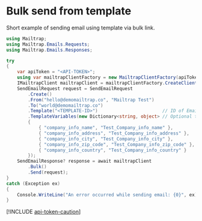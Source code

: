 ﻿---
uid: snippets.bulk-send-template-email
---

# Bulk send from template
Short example of sending email using template via bulk link.

```csharp
using Mailtrap;
using Mailtrap.Emails.Requests;
using Mailtrap.Emails.Responses;

try
{
    var apiToken = "<API-TOKEN>";
    using var mailtrapClientFactory = new MailtrapClientFactory(apiToken);
    IMailtrapClient mailtrapClient = mailtrapClientFactory.CreateClient();
    SendEmailRequest request = SendEmailRequest
        .Create()
        .From("hello@demomailtrap.co", "Mailtrap Test")
        .To("world@demomailtrap.co")
        .Template("<TEMPLATE-ID>")                        // ID of Email template
        .TemplateVariables(new Dictionary<string, object> // Optional template parameters
        {
            { "company_info_name", "Test_Company_info_name" },
            { "company_info_address", "Test_Company_info_address" },
            { "company_info_city", "Test_Company_info_city" },
            { "company_info_zip_code", "Test_Company_info_zip_code" },
            { "company_info_country", "Test_Company_info_country" }
        });
    SendEmailResponse? response = await mailtrapClient
        .Bulk()
        .Send(request);
}
catch (Exception ex)
{
    Console.WriteLine("An error occurred while sending email: {0}", ex);
}
```

[!INCLUDE [api-token-caution](../includes/api-token-caution.md)]
